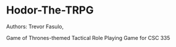 Hodor-The-TRPG
==============

Authors: Trevor Fasulo, 

Game of Thrones-themed Tactical Role Playing Game for CSC 335
